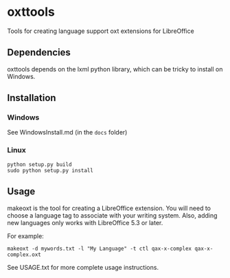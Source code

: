 # oxttools
Tools for creating language support oxt extensions for LibreOffice

## Dependencies
oxttools depends on the lxml python library, which can be tricky to install on Windows.

## Installation

### Windows
See WindowsInstall.md (in the `docs` folder)

### Linux
```
python setup.py build
sudo python setup.py install
```

## Usage
makeoxt is the tool for creating a LibreOffice extension. You will need to choose a language
tag to associate with your writing system. Also, adding new languages only works with
LibreOffice 5.3 or later.

For example:

```
makeoxt -d mywords.txt -l "My Language" -t ctl qax-x-complex qax-x-complex.oxt
```

See USAGE.txt for more complete usage instructions.
